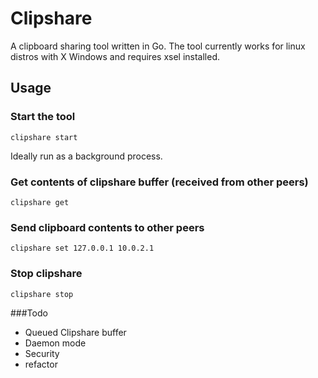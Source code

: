 # Clipshare

A clipboard sharing tool written in Go.
The tool currently works for linux distros with X Windows and requires xsel installed.

## Usage

### Start the tool
```
clipshare start
```
Ideally run as a background process.

### Get contents of clipshare buffer (received from other peers)
```
clipshare get
```

### Send clipboard contents to other peers
```
clipshare set 127.0.0.1 10.0.2.1
```

### Stop clipshare
```
clipshare stop
```


###Todo
* Queued Clipshare buffer
* Daemon mode
* Security
* refactor
  
